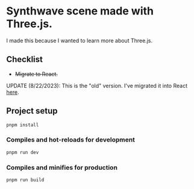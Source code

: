 ﻿# Synthwave scene made with Three.js.
 I made this because I wanted to learn more about Three.js.
## Checklist
<ul>
 <li><strike>Migrate to React.</strike></li>
</ul>

UPDATE (8/22/2023): This is the "old" version. I've migrated it into React [here](https://github.com/jdichh/synthwave-scene-REACT). 

## Project setup
```
pnpm install
```

### Compiles and hot-reloads for development
```
pnpm run dev
```

### Compiles and minifies for production
```
pnpm run build
```
